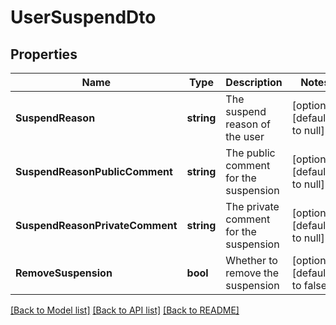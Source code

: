 # UserSuspendDto

## Properties
Name | Type | Description | Notes
------------ | ------------- | ------------- | -------------
**SuspendReason** | **string** | The suspend reason of the user | [optional] [default to null]
**SuspendReasonPublicComment** | **string** | The public comment for the suspension | [optional] [default to null]
**SuspendReasonPrivateComment** | **string** | The private comment for the suspension | [optional] [default to null]
**RemoveSuspension** | **bool** | Whether to remove the suspension | [optional] [default to false]

[[Back to Model list]](../README.md#documentation-for-models) [[Back to API list]](../README.md#documentation-for-api-endpoints) [[Back to README]](../README.md)

